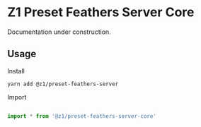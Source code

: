 # Z1 Preset Feathers Server Core

Documentation under construction.

## Usage

Install

```
yarn add @z1/preset-feathers-server
```

Import

```JavaScript

import * from '@z1/preset-feathers-server-core'

```
